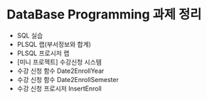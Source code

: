 # DataBase Programming 과제 정리
- SQL 실습
- PLSQL 랩(부서정보와 합계)
- PLSQL 프로시저 랩
- [미니 프로젝트] 수강신청 시스템
- 수강 신청 함수 Date2EnrollYear
- 수강 신청 함수 Date2EnrollSemester
- 수강 신청 프로시저 InsertEnroll
